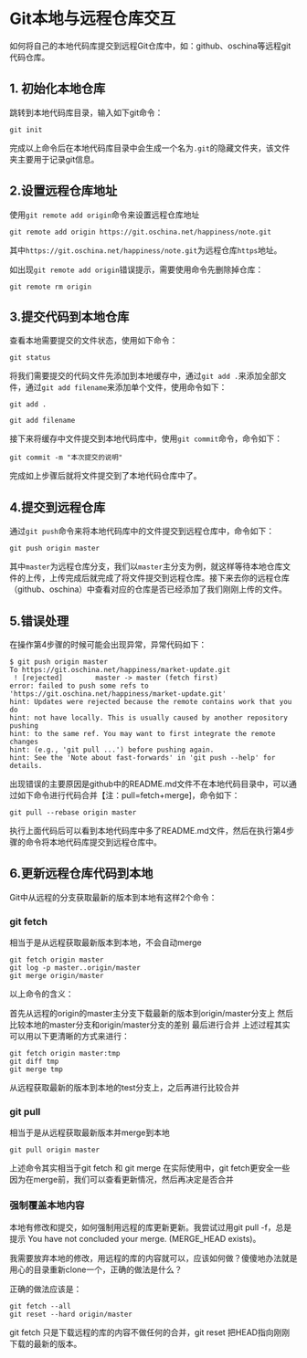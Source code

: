 # Git本地与远程仓库交互
如何将自己的本地代码库提交到远程Git仓库中，如：github、oschina等远程git代码仓库。

## 1. 初始化本地仓库
跳转到本地代码库目录，输入如下git命令：
```
git init
```
完成以上命令后在本地代码库目录中会生成一个名为`.git`的隐藏文件夹，该文件夹主要用于记录git信息。

## 2.设置远程仓库地址
使用`git remote add origin`命令来设置远程仓库地址
```
git remote add origin https://git.oschina.net/happiness/note.git
```
其中`https://git.oschina.net/happiness/note.git`为远程仓库`https`地址。

如出现`git remote add origin`错误提示，需要使用命令先删除掉仓库：
```
git remote rm origin
```

## 3.提交代码到本地仓库
查看本地需要提交的文件状态，使用如下命令：
```
git status
```
将我们需要提交的代码文件先添加到本地缓存中，通过`git add .`来添加全部文件，通过`git add filename`来添加单个文件，使用命令如下：
```
git add .

git add filename
```
接下来将缓存中文件提交到本地代码库中，使用`git commit`命令，命令如下：
```
git commit -m "本次提交的说明"
```
完成如上步骤后就将文件提交到了本地代码仓库中了。

## 4.提交到远程仓库
通过`git push`命令来将本地代码库中的文件提交到远程仓库中，命令如下：
```
git push origin master
```
其中`master`为远程仓库分支，我们以`master`主分支为例，就这样等待本地仓库文件的上传，上传完成后就完成了将文件提交到远程仓库。接下来去你的远程仓库（github、oschina）中查看对应的仓库是否已经添加了我们刚刚上传的文件。

## 5.错误处理
在操作第4步骤的时候可能会出现异常，异常代码如下：
```
$ git push origin master
To https://git.oschina.net/happiness/market-update.git
 ! [rejected]        master -> master (fetch first)
error: failed to push some refs to 'https://git.oschina.net/happiness/market-update.git'
hint: Updates were rejected because the remote contains work that you do
hint: not have locally. This is usually caused by another repository pushing
hint: to the same ref. You may want to first integrate the remote changes
hint: (e.g., 'git pull ...') before pushing again.
hint: See the 'Note about fast-forwards' in 'git push --help' for details.
```
出现错误的主要原因是github中的README.md文件不在本地代码目录中，可以通过如下命令进行代码合并【注：pull=fetch+merge]，命令如下：
```
git pull --rebase origin master
```
执行上面代码后可以看到本地代码库中多了README.md文件，然后在执行第4步骤的命令将本地代码库提交到远程仓库中。

## 6.更新远程仓库代码到本地
Git中从远程的分支获取最新的版本到本地有这样2个命令：

### git fetch
相当于是从远程获取最新版本到本地，不会自动merge
```
git fetch origin master
git log -p master..origin/master
git merge origin/master
```
以上命令的含义：

首先从远程的origin的master主分支下载最新的版本到origin/master分支上
然后比较本地的master分支和origin/master分支的差别
最后进行合并
上述过程其实可以用以下更清晰的方式来进行：
```
git fetch origin master:tmp
git diff tmp 
git merge tmp
```
从远程获取最新的版本到本地的test分支上，之后再进行比较合并

### git pull
相当于是从远程获取最新版本并merge到本地
```
git pull origin master
```
上述命令其实相当于git fetch 和 git merge
在实际使用中，git fetch更安全一些
因为在merge前，我们可以查看更新情况，然后再决定是否合并

### 强制覆盖本地内容
本地有修改和提交，如何强制用远程的库更新更新。我尝试过用git pull -f，总是提示 You have not concluded your merge. (MERGE_HEAD exists)。

我需要放弃本地的修改，用远程的库的内容就可以，应该如何做？傻傻地办法就是用心的目录重新clone一个，正确的做法是什么？

正确的做法应该是：
```
git fetch --all
git reset --hard origin/master
```
git fetch 只是下载远程的库的内容不做任何的合并，git reset 把HEAD指向刚刚下载的最新的版本。
